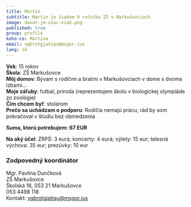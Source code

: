 ```yaml
---
title: Martin
subtitle: Martin je žiakom 9 ročníka ZŠ v Markušovciach
image: davat-je-viac-ziak.png
published: true
group: profile
koho-co: Martina
email: vgbrotgjatiqu@msgor.ius
lang: sk
---
```

**Vek**: 15 rokov  
**Škola**: ZŠ Markušovce  
**Môj domov**: Bývam s rodičmi a bratmi v Markušovciach v dome s dvoma izbami...  
**Moje záľuby**: futbal, príroda (reprezentujem školu v biologickej olympiáde zo zoológie)  
**Čím chcem byť**: stolárom  
**Prečo sa uchádzam o podporu**: Rodičia nemajú prácu, rád by som pokračoval v štúdiu bez obmedzenia  


**Suma, ktorú potrebujem: 67 EUR**  

**Na aký účel**: ZRPŠ: 3 eurá; koncerty: 4 eurá; výlety: 15 eur; telesná výchova: 35 eur; prezúvky: 10 eur  

### Zodpovedný koordinátor

Mgr. Pavlína Dunčková  
ZŠ Markušovce  
Školská 16, 053 21 Markušovce  
053 4498 118  
Kontakt: <vgbrotgjatiqu@msgor.ius>
